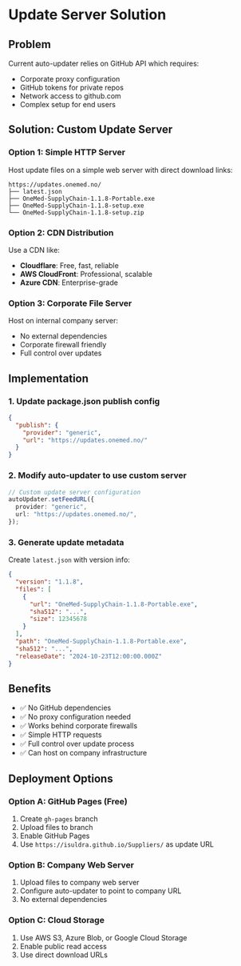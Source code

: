 # Update Server Solution

## Problem

Current auto-updater relies on GitHub API which requires:

- Corporate proxy configuration
- GitHub tokens for private repos
- Network access to github.com
- Complex setup for end users

## Solution: Custom Update Server

### Option 1: Simple HTTP Server

Host update files on a simple web server with direct download links:

```
https://updates.onemed.no/
├── latest.json
├── OneMed-SupplyChain-1.1.8-Portable.exe
├── OneMed-SupplyChain-1.1.8-setup.exe
└── OneMed-SupplyChain-1.1.8-setup.zip
```

### Option 2: CDN Distribution

Use a CDN like:

- **Cloudflare**: Free, fast, reliable
- **AWS CloudFront**: Professional, scalable
- **Azure CDN**: Enterprise-grade

### Option 3: Corporate File Server

Host on internal company server:

- No external dependencies
- Corporate firewall friendly
- Full control over updates

## Implementation

### 1. Update package.json publish config

```json
{
  "publish": {
    "provider": "generic",
    "url": "https://updates.onemed.no/"
  }
}
```

### 2. Modify auto-updater to use custom server

```typescript
// Custom update server configuration
autoUpdater.setFeedURL({
  provider: "generic",
  url: "https://updates.onemed.no/",
});
```

### 3. Generate update metadata

Create `latest.json` with version info:

```json
{
  "version": "1.1.8",
  "files": [
    {
      "url": "OneMed-SupplyChain-1.1.8-Portable.exe",
      "sha512": "...",
      "size": 12345678
    }
  ],
  "path": "OneMed-SupplyChain-1.1.8-Portable.exe",
  "sha512": "...",
  "releaseDate": "2024-10-23T12:00:00.000Z"
}
```

## Benefits

- ✅ No GitHub dependencies
- ✅ No proxy configuration needed
- ✅ Works behind corporate firewalls
- ✅ Simple HTTP requests
- ✅ Full control over update process
- ✅ Can host on company infrastructure

## Deployment Options

### Option A: GitHub Pages (Free)

1. Create `gh-pages` branch
2. Upload files to branch
3. Enable GitHub Pages
4. Use `https://isuldra.github.io/Suppliers/` as update URL

### Option B: Company Web Server

1. Upload files to company web server
2. Configure auto-updater to point to company URL
3. No external dependencies

### Option C: Cloud Storage

1. Use AWS S3, Azure Blob, or Google Cloud Storage
2. Enable public read access
3. Use direct download URLs
